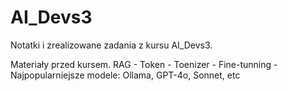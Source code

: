 # AI_Devs3
Notatki i zrealizowane zadania z kursu AI_Devs3.

Materiały przed kursem.
RAG - 
Token - 
Toenizer - 
Fine-tunning - 
Najpopularniejsze modele: Ollama, GPT-4o, Sonnet, etc
